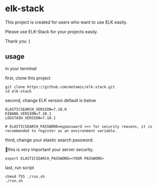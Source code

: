 # elk-stack

This project is created for users who want to use ELK easily.

Please use ELK-Stack for your projects easily.

Thank you :)


## usage
in your terminal

first, clone this project
```
git clone https://github.com/metamic/elk-stack.git
cd elk-stack
```

second, change ELK version default is below
```
ELASTICSEARCH_VERSION=7.10.0
KIBANA_VERSION=7.10.1
LOGSTASH_VERSION=7.10.1

# ELASTICSEARCH_PASSWORD=mypassword <<< for security reasons, it is recommended to register as an environment variable.
```

third, change your elastic search password.

🔑this is very important your server security.

```
export ELASTICSEARCH_PASSWORD=<YOUR PASSWORD>
```

last, run script
```
chmod 755 ./run.sh
./run.sh
```

